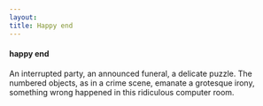 ```yaml
---
layout: 
title: Happy end
---
```


#### happy end

An interrupted party, an announced funeral, a delicate puzzle. 
The numbered objects, as in a crime scene, emanate a grotesque irony, 
something wrong happened in this ridiculous computer room.
